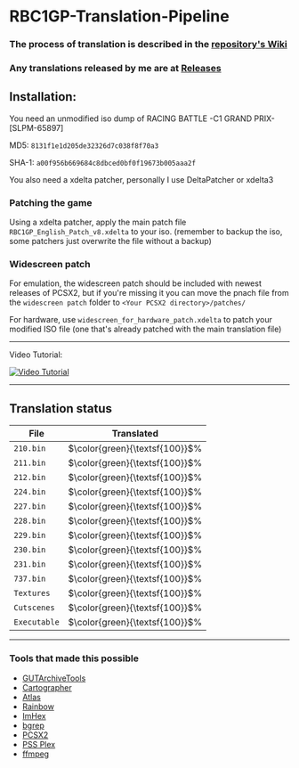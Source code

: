 # RBC1GP-Translation-Pipeline
### The process of translation is described in the [repository's Wiki](https://github.com/igorciz777/RBC1GP-Translation-Pipeline/wiki)
### Any translations released by me are at [Releases](https://github.com/igorciz777/RBC1GP-Translation-Pipeline/releases)

## Installation:

You need an unmodified iso dump of RACING BATTLE -C1 GRAND PRIX- [SLPM-65897]

MD5:	`8131f1e1d205de32326d7c038f8f70a3`

SHA-1:	`a00f956b669684c8dbced0bf0f19673b005aaa2f`

You also need a xdelta patcher,
personally I use DeltaPatcher or xdelta3

### Patching the game

Using a xdelta patcher, apply the main patch file `RBC1GP_English_Patch_v8.xdelta` to your iso. (remember to backup the iso, some patchers just overwrite the file without a backup)


### Widescreen patch

For emulation, the widescreen patch should be included with newest releases of PCSX2, but
if you're missing it you can move the pnach file from
the `widescreen patch` folder to `<Your PCSX2 directory>/patches/`

For hardware, use `widescreen_for_hardware_patch.xdelta` to patch your modified ISO file (one that's already patched with the main translation file)

---
Video Tutorial:

[![Video Tutorial](https://img.youtube.com/vi/RM-U211Co2Q/0.jpg)](https://www.youtube.com/watch?v=RM-U211Co2Q)

---
## Translation status

| File | Translated |
| ---- | ----------- |
| `210.bin` | $\color{green}{\textsf{100}}$% |
| `211.bin` | $\color{green}{\textsf{100}}$% |
| `212.bin` | $\color{green}{\textsf{100}}$% |
| `224.bin` | $\color{green}{\textsf{100}}$% |
| `227.bin` | $\color{green}{\textsf{100}}$% |
| `228.bin` | $\color{green}{\textsf{100}}$% |
| `229.bin` | $\color{green}{\textsf{100}}$% |
| `230.bin` | $\color{green}{\textsf{100}}$% |
| `231.bin` | $\color{green}{\textsf{100}}$% |
| `737.bin` | $\color{green}{\textsf{100}}$% |
| `Textures` | $\color{green}{\textsf{100}}$% |
| `Cutscenes` | $\color{green}{\textsf{100}}$% |
| `Executable` | $\color{green}{\textsf{100}}$% |
---	
	
### Tools that made this possible
- [GUTArchiveTools](https://github.com/igorciz777/GUTArchiveTools)
- [Cartographer](https://www.romhacking.net/utilities/647/)
- [Atlas](https://www.romhacking.net/utilities/224/)
- [Rainbow](https://github.com/marco-calautti/Rainbow)
- [ImHex](https://github.com/WerWolv/ImHex)
- [bgrep](https://github.com/nneonneo/bgrep)
- [PCSX2](https://github.com/PCSX2/pcsx2)
- [PSS Plex](https://www.zophar.net/utilities/ps2util/pss-plex.html)
- [ffmpeg](https://www.ffmpeg.org/)
